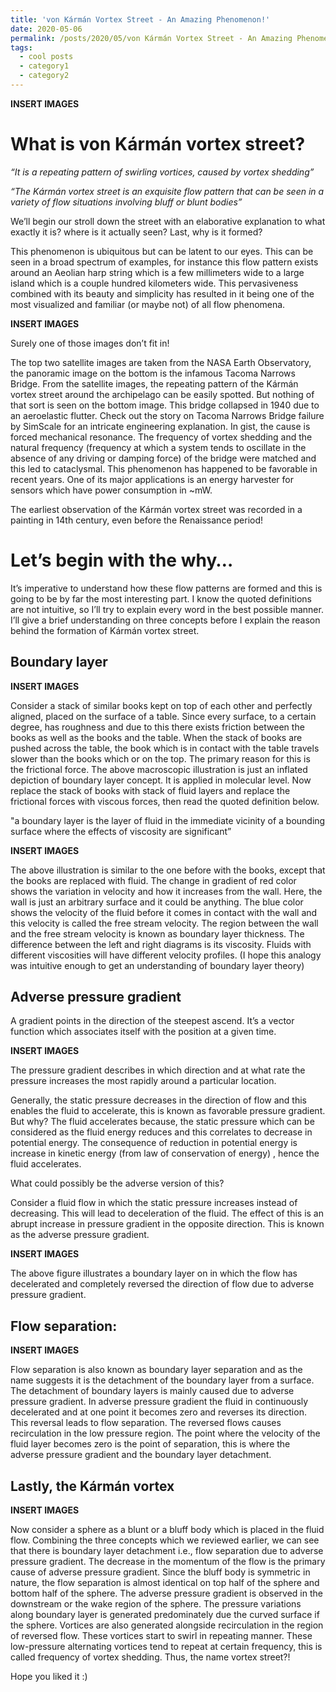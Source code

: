 ```yaml
---
title: 'von Kármán Vortex Street - An Amazing Phenomenon!'
date: 2020-05-06
permalink: /posts/2020/05/von Kármán Vortex Street - An Amazing Phenomenon!/
tags:
  - cool posts
  - category1
  - category2
---
```


**INSERT IMAGES**

What is von Kármán vortex street?
======

*“It is a repeating pattern of swirling vortices, caused by vortex shedding”*

*“The Kármán vortex street is an exquisite flow pattern that can be seen in a variety of flow situations involving bluff or blunt bodies”*

We’ll begin our stroll down the street with an elaborative explanation to what exactly it is? where is it actually seen? Last, why is it formed?

This phenomenon is ubiquitous but can be latent to our eyes. This can be seen in a broad spectrum of examples, for instance this flow pattern exists around an Aeolian harp string which is a few millimeters wide to a large island which is a couple hundred kilometers wide. This pervasiveness combined with its beauty and simplicity has resulted in it being one of the most visualized and familiar (or maybe not) of all flow phenomena.

**INSERT IMAGES**

Surely one of those images don’t fit in! 

The top two satellite images are taken from the NASA Earth Observatory, the panoramic image on the bottom is the infamous Tacoma Narrows Bridge. From the satellite images, the repeating pattern of the Kármán vortex street around the archipelago can be easily spotted. But nothing of that sort is seen on the bottom image. This bridge collapsed in 1940 due to an aeroelastic flutter. Check out the story on Tacoma Narrows Bridge failure by SimScale for an intricate engineering explanation. In gist, the cause is forced mechanical resonance. The frequency of vortex shedding and the natural frequency (frequency at which a system tends to oscillate in the absence of any driving or damping force) of the bridge were matched and this led to cataclysmal. This phenomenon has happened to be favorable in recent years. One of its major applications is an energy harvester for sensors which have power consumption in ~mW.

The earliest observation of the Kármán vortex street was recorded in a painting in 14th century, even before the Renaissance period!

Let’s begin with the why…
======

It’s imperative to understand how these flow patterns are formed and this is going to be by far the most interesting part. I know the quoted definitions are not intuitive, so I’ll try to explain every word in the best possible manner. 
I’ll give a brief understanding on three concepts before I explain the reason behind the formation of Kármán vortex street. 

Boundary layer
------

**INSERT IMAGES**

Consider a stack of similar books kept on top of each other and perfectly aligned, placed on the surface of a table. Since every surface, to a certain degree, has roughness and due to  this there exists friction between the books as well as the books and the table. When the stack of books are pushed across the table, the book which is in contact with the table travels slower than the books which or on the top. The primary reason for this is the frictional force. The above macroscopic illustration is just an inflated depiction of boundary layer concept. It is applied in molecular level. 
Now replace the stack of books with stack of fluid layers and replace the frictional forces with viscous forces, then read the quoted definition below. 

"a boundary layer is the layer of fluid in the immediate vicinity of a bounding surface where the effects of viscosity are significant”

**INSERT IMAGES**

The above illustration is similar to the one before with the books, except that the books are replaced with fluid. The change in gradient of red color shows the variation in velocity and how it increases from the wall. Here, the wall is just an arbitrary surface and it could be anything. The blue color shows the velocity of the fluid before it comes in contact with the wall and this velocity is called the free stream velocity. The region between the wall and the free stream velocity is known as boundary layer thickness. The difference between the left and right diagrams is its viscosity. Fluids with different viscosities will have different velocity profiles.
(I hope this analogy was intuitive enough to get an understanding of boundary layer theory)

Adverse pressure gradient
------

A gradient points in the direction of the steepest ascend. It’s a vector function which associates itself with the position at a given time.

**INSERT IMAGES**

The pressure gradient describes in which direction and at what rate the pressure increases the most rapidly around a particular location. 

Generally, the static pressure decreases in the direction of flow and this enables the fluid to accelerate, this is known as favorable pressure gradient. But why? The fluid accelerates because, the static pressure which can be considered as the fluid energy reduces and this correlates to decrease in potential energy. The consequence of reduction in potential energy is increase in kinetic energy (from law of conservation of energy) , hence the fluid accelerates. 

What could possibly be the adverse version of this? 

Consider a fluid flow in which the static pressure increases instead of decreasing. This will lead to deceleration of the fluid. The effect of this is an abrupt increase in pressure gradient in the opposite direction. This is known as the adverse pressure gradient.

**INSERT IMAGES**

The above figure illustrates a boundary layer on in which the flow has decelerated and completely reversed the direction of flow due to adverse pressure gradient.

Flow separation:
------

**INSERT IMAGES**

Flow separation is also known as boundary layer separation and as the name suggests it is the detachment of the boundary layer from a surface. The detachment of boundary layers is mainly caused due to adverse pressure gradient. In adverse pressure gradient the fluid in continuously decelerated and at one point it becomes zero and reverses its direction. This reversal leads to flow separation. The reversed flows causes recirculation in the low pressure region. The point where the velocity of the fluid layer becomes zero is the point of separation, this is where the adverse pressure gradient and the boundary layer detachment.

Lastly, the Kármán vortex
-----

**INSERT IMAGES**

Now consider a sphere as a blunt or a bluff body which is placed in the fluid flow. Combining the three concepts which we reviewed earlier, we can see that there is boundary layer detachment i.e., flow separation due to adverse pressure gradient. The decrease in the momentum of the flow is the primary cause of adverse pressure gradient. Since the bluff body is symmetric in nature, the flow separation is almost identical on top half of the sphere and bottom half of the sphere. The adverse pressure gradient is observed in the downstream or the wake region of the sphere. The pressure variations along boundary layer is generated  predominately due the curved surface if the sphere. Vortices are also generated alongside recirculation in the region of reversed flow. These vortices start to swirl in repeating manner. These low-pressure alternating vortices tend to repeat at  certain frequency, this is called frequency of vortex shedding. Thus, the name vortex street?!

Hope you liked it :)